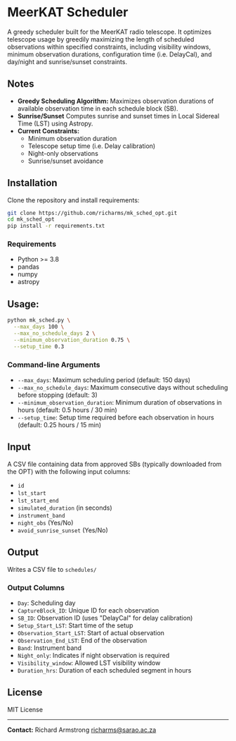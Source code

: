 # MeerKAT Scheduler

A greedy scheduler built for the MeerKAT radio telescope. It optimizes telescope usage by greedily maximizing the length of scheduled observations within specified constraints, including visibility windows, minimum observation durations, configuration time (i.e. DelayCal), and day/night and sunrise/sunset constraints.

## Notes

- **Greedy Scheduling Algorithm:** Maximizes observation durations of available observation time in each schedule block (SB).
- **Sunrise/Sunset** Computes sunrise and sunset times in Local Sidereal Time (LST) using Astropy.
- **Current Constraints:**
  - Minimum observation duration
  - Telescope setup time (i.e. Delay calibration)
  - Night-only observations 
  - Sunrise/sunset avoidance

## Installation

Clone the repository and install requirements:

```sh
git clone https://github.com/richarms/mk_sched_opt.git
cd mk_sched_opt
pip install -r requirements.txt
```

### Requirements

- Python >= 3.8
- pandas
- numpy
- astropy

## Usage:

```sh
python mk_sched.py \
  --max_days 100 \
  --max_no_schedule_days 2 \
  --minimum_observation_duration 0.75 \
  --setup_time 0.3
```

### Command-line Arguments

- `--max_days`: Maximum scheduling period (default: 150 days)
- `--max_no_schedule_days`: Maximum consecutive days without scheduling before stopping (default: 3)
- `--minimum_observation_duration`: Minimum duration of observations in hours (default: 0.5 hours / 30 min)
- `--setup_time`: Setup time required before each observation in hours (default: 0.25 hours / 15 min)

## Input

A CSV file containing data from approved SBs (typically downloaded from the OPT) with the following input columns:
- `id`
- `lst_start`
- `lst_start_end`
- `simulated_duration` (in seconds)
- `instrument_band`
- `night_obs` (Yes/No)
- `avoid_sunrise_sunset` (Yes/No)

## Output

Writes a CSV file to ```schedules/```

### Output Columns

- `Day`: Scheduling day
- `CaptureBlock_ID`: Unique ID for each observation
- `SB_ID`: Observation ID (uses "DelayCal" for delay calibration)
- `Setup_Start_LST`: Start time of the setup
- `Observation_Start_LST`: Start of actual observation
- `Observation_End_LST`: End of the observation
- `Band`: Instrument band
- `Night_only`: Indicates if night observation is required
- `Visibility_window`: Allowed LST visibility window
- `Duration_hrs`: Duration of each scheduled segment in hours

## License

MIT License

---

**Contact:** Richard Armstrong richarms@sarao.ac.za

